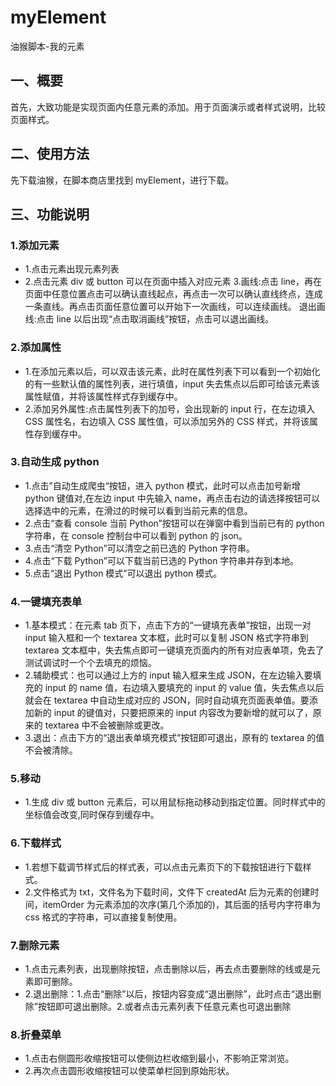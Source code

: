 <!--
 * @文件描述:
 * @公司: thundersdata
 * @作者: 阮旭松
 * @Date: 2019-08-17 17:58:52
 * @LastEditors: 阮旭松
 * @LastEditTime: 2019-11-14 11:55:23
 -->

# myElement

油猴脚本-我的元素

## 一、概要

首先，大致功能是实现页面内任意元素的添加。用于页面演示或者样式说明，比较页面样式。

## 二、使用方法

先下载油猴，在脚本商店里找到 myElement，进行下载。

## 三、功能说明

### 1.添加元素

- 1.点击元素出现元素列表
- 2.点击元素 div 或 button 可以在页面中插入对应元素 3.画线:点击 line，再在页面中任意位置点击可以确认直线起点，再点击一次可以确认直线终点，连成一条直线。再点击页面任意位置可以开始下一次画线，可以连续画线。
  退出画线:点击 line 以后出现“点击取消画线”按钮，点击可以退出画线。

### 2.添加属性

- 1.在添加元素以后，可以双击该元素，此时在属性列表下可以看到一个初始化的有一些默认值的属性列表，进行填值，input 失去焦点以后即可给该元素该属性赋值，并将该属性样式存到缓存中。
- 2.添加另外属性:点击属性列表下的加号，会出现新的 input 行，在左边填入 CSS 属性名，右边填入 CSS 属性值，可以添加另外的 CSS 样式，并将该属性存到缓存中。

### 3.自动生成 python

- 1.点击”自动生成爬虫“按钮，进入 python 模式，此时可以点击加号新增 python 键值对,在左边 input 中先输入 name，再点击右边的请选择按钮可以选择选中的元素，在滑过的时候可以看到当前元素的信息。
- 2.点击“查看 console 当前 Python”按钮可以在弹窗中看到当前已有的 python 字符串，在 console 控制台中可以看到 python 的 json。
- 3.点击“清空 Python”可以清空之前已选的 Python 字符串。
- 4.点击“下载 Python”可以下载当前已选的 Python 字符串并存到本地。
- 5.点击“退出 Python 模式”可以退出 python 模式。

### 4.一键填充表单

- 1.基本模式：在元素 tab 页下，点击下方的“一键填充表单”按钮，出现一对 input 输入框和一个 textarea 文本框，此时可以复制 JSON 格式字符串到 textarea 文本框中，失去焦点即可一键填充页面内的所有对应表单项，免去了测试调试时一个个去填充的烦恼。
- 2.辅助模式：也可以通过上方的 input 输入框来生成 JSON，在左边输入要填充的 input 的 name 值，右边填入要填充的 input 的 value 值，失去焦点以后就会在 textarea 中自动生成对应的 JSON，同时自动填充页面表单值。要添加新的 input 的键值对，只要把原来的 input 内容改为要新增的就可以了，原来的 textarea 中不会被删除或更改。
- 3.退出：点击下方的“退出表单填充模式”按钮即可退出，原有的 textarea 的值不会被清除。

### 5.移动

- 1.生成 div 或 button 元素后，可以用鼠标拖动移动到指定位置。同时样式中的坐标值会改变,同时保存到缓存中。

### 6.下载样式

- 1.若想下载调节样式后的样式表，可以点击元素页下的下载按钮进行下载样式。
- 2.文件格式为 txt，文件名为下载时间，文件下 createdAt 后为元素的创建时间，itemOrder 为元素添加的次序(第几个添加的)，其后面的括号内字符串为 css 格式的字符串，可以直接复制使用。

### 7.删除元素

- 1.点击元素列表，出现删除按钮，点击删除以后，再去点击要删除的线或是元素即可删除。
- 2.退出删除：1.点击“删除”以后，按钮内容变成“退出删除”，此时点击“退出删除”按钮即可退出删除。2.或者点击元素列表下任意元素也可退出删除

### 8.折叠菜单

- 1.点击右侧圆形收缩按钮可以使侧边栏收缩到最小，不影响正常浏览。
- 2.再次点击圆形收缩按钮可以使菜单栏回到原始形状。
